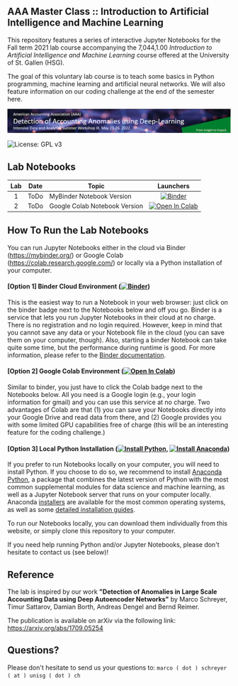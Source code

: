 ## AAA Master Class :: Introduction to Artificial Intelligence and Machine Learning

This repository features a series of interactive Jupyter Notebooks for the Fall term 2021 lab course accompanying the 
7,044,1.00 *Introduction to Artificial Intelligence and Machine Learning* course offered at the 
University of St. Gallen (HSG).

The goal of this voluntary lab course is to teach some basics in Python programming, machine learning and artificial 
neural networks. We will also feature information on our coding challenge at the end of the semester here. 

![Course Banner](banner.png)

![License: GPL v3](https://img.shields.io/badge/License-GPLv3-blue.svg)

## Lab Notebooks

| Lab | Date         |Topic                                                                 | Launchers |
|:---:|:------------:|----------------------------------------------------------------------|:--------:|
|  1  | ToDo  | MyBinder Notebook Version                              | [![Binder](https://mybinder.org/badge_logo.svg)](https://mybinder.org/v2/gh/HSG-AIML/LabAIML/main?filepath=lab_00%2Ftest_notebook_environment.ipynb) |
|  2  | ToDo  | Google Colab Notebook Version                          | [![Open In Colab](https://colab.research.google.com/assets/colab-badge.svg)](https://colab.research.google.com/github/HSG-AIML/LabAIML/blob/main/lab_00/test_notebook_environment.ipynb)|

## How To Run the Lab Notebooks

You can run Jupyter Notebooks either in the cloud via Binder (https://mybinder.org/) or Google Colab (https://colab.research.google.com/) or locally via a Python installation of your computer.

#### [Option 1] Binder Cloud Environment ([![Binder](https://mybinder.org/badge_logo.svg)](https://mybinder.org/v2/gh/GitiHubi/courseAAA/main))

This is the easiest way to run a Notebook in your web browser: just click on the binder badge next to 
the Notebooks below and off you go. Binder is a service that lets you run Jupyter Notebooks in their cloud at no charge. 
There is no registration and no
login required. However, keep in mind that you cannot save any data or your Notebook file in the cloud (you can save them
on your computer, though). Also, starting a binder
Notebook can take quite some time, but the performance during runtime is good. 
For more information, please refer to the [Binder documentation](https://mybinder.readthedocs.io/en/latest/index.html).

#### [Option 2] Google Colab Environment ([![Open In Colab](https://colab.research.google.com/assets/colab-badge.svg)](https://colab.research.google.com/github/GitiHubi/courseAAA/blob/main))

Similar to binder, you just have to click the Colab badge next to the Notebooks below. All you need is a Google login
(e.g., your login information for gmail) and you can use this service at no charge. 
Two advantages of Colab are that (1) you can save your 
Notebooks directly into your Google Drive and read data from there, and (2) Google provides you with some limited GPU capabilities
free of charge (this will be an interesting feature for the coding challenge.)

#### [Option 3] Local Python Installation ([![Install Python](https://img.shields.io/badge/python-v3.7-green)](https://python.org), [![Install Anaconda](https://img.shields.io/badge/conda-v3.7.1-green)](https://anaconda.com))

If you prefer to run Notebooks locally on your computer, you will need to install Python. If you choose to do so,
we recommend to install [Anaconda Python](https://www.anaconda.com/products/individual), a package that combines the 
latest version of Python with the most common supplemental modules for data science and machine learning, as well 
as a Jupyter Notebook server that runs on your computer locally. Anaconda 
[installers](https://www.anaconda.com/products/individual#Downloads) are available 
for the most common operating systems, as well as some 
[detailed installation guides](https://docs.anaconda.com/anaconda/install/). 

To run our Notebooks locally, you can download them individually from this website, 
or simply clone this repository to your computer. 

If you need help running Python and/or Jupyter Notebooks, please don't hesitate to contact us (see below)!

## Reference

The lab is inspired by our work **"Detection of Anomalies in Large Scale Accounting Data using Deep Autoencoder Networks"** by Marco Schreyer, Timur Sattarov, Damian Borth, Andreas Dengel and Bernd Reimer.

The publication is available on arXiv via the following link: https://arxiv.org/abs/1709.05254

## Questions?

Please don't hesitate to send us your questions to: `marco ( dot ) schreyer ( at ) unisg ( dot ) ch`  

